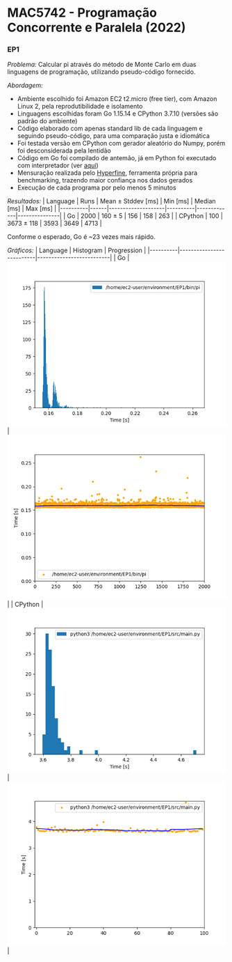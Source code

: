 # MAC5742 - Programação Concorrente e Paralela (2022)

### EP1

*Problema:* Calcular pi através do método de Monte Carlo em duas linguagens de programação, utilizando pseudo-código fornecido.

*Abordagem:*
- Ambiente escolhido foi Amazon EC2 t2.micro (free tier), com Amazon Linux 2, pela reprodutibilidade e isolamento
- Linguagens escolhidas foram Go 1.15.14 e CPython 3.7.10 (versões são padrão do ambiente)
- Código elaborado com apenas standard lib de cada linguagem e seguindo pseudo-código, para uma comparação justa e idiomática
- Foi testada versão em CPython com gerador aleatório do Numpy, porém foi desconsiderada pela lentidão
- Código em Go foi compilado de antemão, já em Python foi executado com interpretador (ver [aqui](EP1/run.sh))
- Mensuração realizada pelo [Hyperfine](https://github.com/sharkdp/hyperfine), ferramenta própria para benchmarking, trazendo maior confiança nos dados gerados
- Execução de cada programa por pelo menos 5 minutos

*Resultados:*
| Language | Runs | Mean ± Stddev [ms] | Min [ms] | Median [ms] | Max [ms]      |
|----------|------|--------------------|----------|-------------|---------------|
| Go       | 2000 | 160 ± 5            | 156      | 158         | 263           |
| CPython  | 100  | 3673 ± 118         | 3593     | 3649        | 4713          |

Conforme o esperado, Go é ~23 vezes mais rápido.

*Gráficos:*
| Language | Histogram                | Progression              |
|----------|--------------------------|--------------------------|
| Go       | ![](EP1/out/go_hist.png) | ![](EP1/out/go_prog.png) |
| CPython  | ![](EP1/out/py_hist.png) | ![](EP1/out/py_prog.png) |
